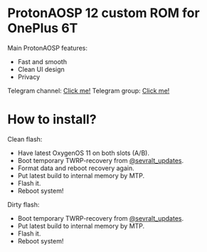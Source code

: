 ProtonAOSP 12 custom ROM for OnePlus 6T
==============================

Main ProtonAOSP features:
* Fast and smooth
* Clean UI design
* Privacy

Telegram channel: [Click me!](https://t.me/sevralt_updates)
Telegram group: [Click me!](https://t.me/sevralt_chat)

How to install?
==============================

Clean flash:
* Have latest OxygenOS 11 on both slots (A/B).
* Boot temporary TWRP-recovery from [@sevralt_updates](https://t.me/sevralt_updates).
* Format data and reboot recovery again.
* Put latest build to internal memory by MTP.
* Flash it.
* Reboot system!

Dirty flash:
* Boot temporary TWRP-recovery from [@sevralt_updates](https://t.me/sevralt_updates).
* Put latest build to internal memory by MTP.
* Flash it.
* Reboot system!
